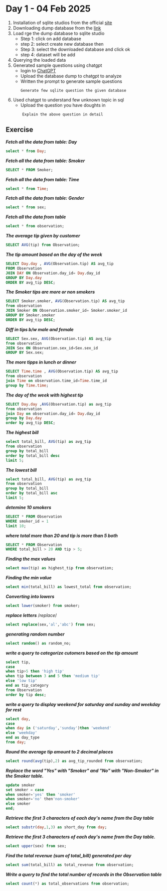 # Day 1 - 04 Feb 2025

1) Installation of sqlite studios from the official [site](https://sqlitestudio.pl/)
2) Downloading dump database from the [link](https://github.com/davidjamesknight/SQLite_databases_for_learning_data_science/blob/main/tips.db)
3) Load rge the dump database to sqlite studio
    - Step 1: click on add database
    - step 2: select create new database then
    - Step 3: select the downloaded database and click ok
    - step 4: dataset will be add 
4) Querying the loaded data
5) Generated sample questions using chatgpt
    - login to [ChatGPT](https://openai.com/index/chatgpt/)
    - Upload the database dump to chatgpt to analyze
    - Written the prompt to generate sample questions
        ```
        Generate few sqlite question the given database 
        ```
6) Used chatgpt to understand few unknown topic in sql
     - Upload the question you have doughts in
    ```
        Explain the above question in detail
    ```


## Exercise

***Fetch all the data from table: Day***

```sql
select * from Day;
```
***Fetch all the data from table: Smoker***
```sql
SELECT * FROM Smoker;
```
***Fetch all the data from table: Time***
```sql
select * from Time;
```
***Fetch all the data from table: Gender***
```sql
select * from sex;
```
***Fetch all the data from table***
```sql
select * from observation;
```
***The average tip given by customer***
```sql
SELECT AVG(tip) from Observation;
```
***The tip amount based on the day of the week***
```sql
SELECT Day.day , AVG(Observation.tip) AS avg_tip
FROM Observation
JOIN DAY ON Observation.day_id= Day.day_id
GROUP BY Day.day
ORDER BY avg_tip DESC;
```
***The Smoker tips are more or non smokers***
```sql
SELECT Smoker.smoker, AVG(Observation.tip) AS avg_tip
from observation
JOIN Smoker ON Observation.smoker_id= Smoker.smoker_id
GROUP BY Smoker.smoker
ORDER BY avg_tip DESC;
```
***Diff in tips b/w male and female***
```sql
SELECT Sex.sex, AVG(Observation.tip) AS avg_tip
from observation
JOIN Sex ON Observation.sex_id=Sex.sex_id
GROUP BY Sex.sex;
```
***The more tipps in lunch or dinner***
```sql
SELECT Time.time , AVG(Observation.tip) AS avg_tip
from observation
join Time on observation.time_id=Time.time_id
group by Time.time;
```
***The day of the week with highest tip***
```sql
SELECT Day.day ,AVG(Observation.tip) as avg_tip
from observation
join Day on observation.day_id= Day.day_id
group by Day.day
order by avg_tip DESC;
```
***The highest bill***
```sql
select total_bill, AVG(tip) as avg_tip
from observation
group by total_bill
order by total_bill desc
limit 5;
```
***The lowest bill***
```sql
select total_bill, AVG(tip) as avg_tip
from observation
group by total_bill
order by total_bill asc
limit 5;
```
***detemine 10 smokers***
```sql
SELECT * FROM Observation 
WHERE smoker_id = 1 
limit 10;
```
***where total more than 20 and tip is more than 5 both***
```sql
SELECT * FROM Observation 
WHERE total_bill > 20 AND tip > 5;
```
***Finding the max values***
```sql
select max(tip) as highest_tip from observation;
```
***Finding the min value***
```sql
select min(total_bill) as lowest_total from observation;
```
***Converting into lowers***
```sql
select lower(smoker) from smoker;
```
***replace letters***
/*replace*/
```sql
select replace(sex,'al','abc') from sex;
```
***generating random number***
```sql
select random() as random_no;
```
***write a query to categorize cutomers based on the tip amount***
```sql
select tip,
case
when tip>5 then 'high tip'
when tip between 3 and 5 then 'medium tip'
else 'low tip'
end as tip_category
from Observation
order by tip desc;
```
***write a query to display weekend for saturday and sunday and weekday for rest***
```sql
select day,
case
when day in ('saturday','sunday')then 'weekend'
else 'weekday'
end as day_type 
from day;
```
***Round the average tip amount to 2 decimal places***
```sql
select round(avg(tip),2) as avg_tip_rounded from observation;
```
***Replace the word "Yes" with "Smoker" and "No" with "Non-Smoker" in the Smoker table.***
```sql
update smoker
set smoker = case
when smoker='yes' then 'smoker'
when smoker='no' then'non-smoker'
else smoker
end;
```
***Retrieve the first 3 characters of each day's name from the Day table***
```sql
select substr(day,1,3) as short_day from day;
```
***Retrieve the first 3 characters of each day's name from the Day table.***
```sql
select upper(sex) from sex;
```
***Find the total revenue (sum of total_bill) generated per day***
```sql
select sum(total_bill) as total_revenue from observation;
```
***Write a query to find the total number of records in the Observation table***
```sql
select count(*) as total_observations from observation;
```
